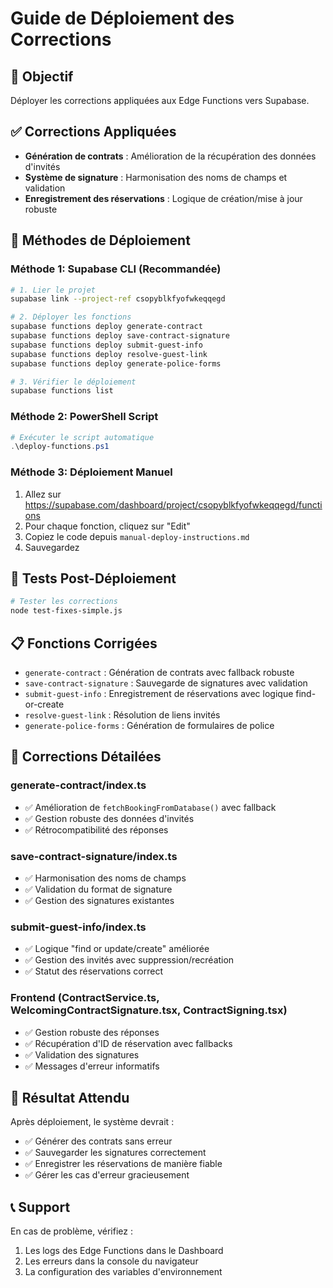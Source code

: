 # Guide de Déploiement des Corrections

## 🎯 Objectif
Déployer les corrections appliquées aux Edge Functions vers Supabase.

## ✅ Corrections Appliquées
- **Génération de contrats** : Amélioration de la récupération des données d'invités
- **Système de signature** : Harmonisation des noms de champs et validation
- **Enregistrement des réservations** : Logique de création/mise à jour robuste

## 🚀 Méthodes de Déploiement

### Méthode 1: Supabase CLI (Recommandée)
```bash
# 1. Lier le projet
supabase link --project-ref csopyblkfyofwkeqqegd

# 2. Déployer les fonctions
supabase functions deploy generate-contract
supabase functions deploy save-contract-signature
supabase functions deploy submit-guest-info
supabase functions deploy resolve-guest-link
supabase functions deploy generate-police-forms

# 3. Vérifier le déploiement
supabase functions list
```

### Méthode 2: PowerShell Script
```powershell
# Exécuter le script automatique
.\deploy-functions.ps1
```

### Méthode 3: Déploiement Manuel
1. Allez sur https://supabase.com/dashboard/project/csopyblkfyofwkeqqegd/functions
2. Pour chaque fonction, cliquez sur "Edit"
3. Copiez le code depuis `manual-deploy-instructions.md`
4. Sauvegardez

## 🧪 Tests Post-Déploiement
```bash
# Tester les corrections
node test-fixes-simple.js
```

## 📋 Fonctions Corrigées
- `generate-contract` : Génération de contrats avec fallback robuste
- `save-contract-signature` : Sauvegarde de signatures avec validation
- `submit-guest-info` : Enregistrement de réservations avec logique find-or-create
- `resolve-guest-link` : Résolution de liens invités
- `generate-police-forms` : Génération de formulaires de police

## 🔧 Corrections Détailées

### generate-contract/index.ts
- ✅ Amélioration de `fetchBookingFromDatabase()` avec fallback
- ✅ Gestion robuste des données d'invités
- ✅ Rétrocompatibilité des réponses

### save-contract-signature/index.ts
- ✅ Harmonisation des noms de champs
- ✅ Validation du format de signature
- ✅ Gestion des signatures existantes

### submit-guest-info/index.ts
- ✅ Logique "find or update/create" améliorée
- ✅ Gestion des invités avec suppression/recréation
- ✅ Statut des réservations correct

### Frontend (ContractService.ts, WelcomingContractSignature.tsx, ContractSigning.tsx)
- ✅ Gestion robuste des réponses
- ✅ Récupération d'ID de réservation avec fallbacks
- ✅ Validation des signatures
- ✅ Messages d'erreur informatifs

## 🎉 Résultat Attendu
Après déploiement, le système devrait :
- ✅ Générer des contrats sans erreur
- ✅ Sauvegarder les signatures correctement
- ✅ Enregistrer les réservations de manière fiable
- ✅ Gérer les cas d'erreur gracieusement

## 📞 Support
En cas de problème, vérifiez :
1. Les logs des Edge Functions dans le Dashboard
2. Les erreurs dans la console du navigateur
3. La configuration des variables d'environnement
